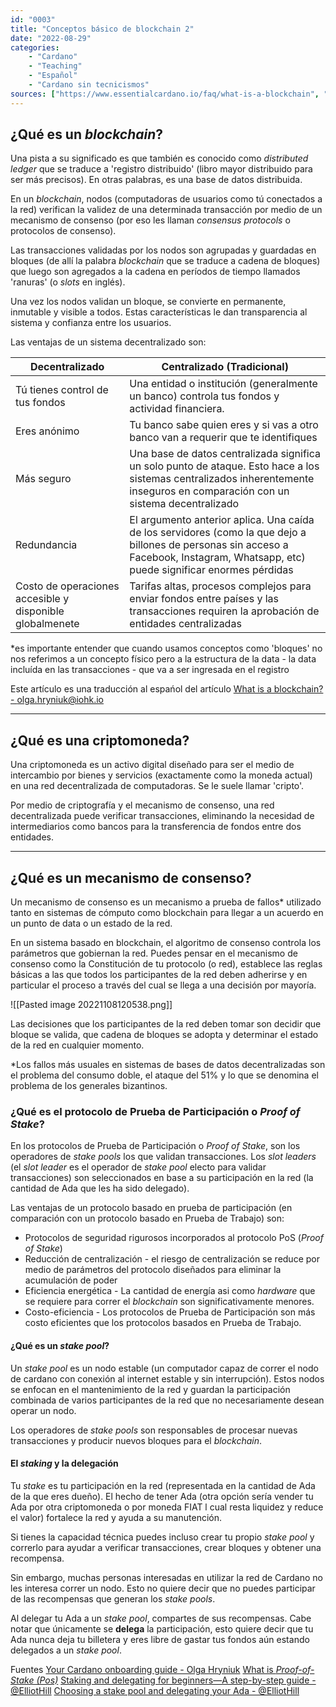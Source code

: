 ```yaml
---
id: "0003"
title: "Conceptos básico de blockchain 2"
date: "2022-08-29"
categories:
    - "Cardano"
    - "Teaching"
    - "Español"
    - "Cardano sin tecnicismos"
sources: ["https://www.essentialcardano.io/faq/what-is-a-blockchain", "https://en.wikipedia.org/wiki/Cryptocurrency", "https://www.essentialcardano.io/faq/what-is-proof-of-stake-pos", "https://forum.cardano.org/t/staking-and-delegating-for-beginners-a-step-by-step-guide/36681", "https://forum.cardano.org/t/choosing-a-stake-pool-and-delegating-your-ada/38931"]
---
```


## ¿Qué es un *blockchain*?

Una pista a su significado es que también es conocido como *distributed ledger* que se traduce a 'registro distribuido' (libro mayor distribuido para ser más precisos). En otras palabras, es una base de datos distribuida.  

En un *blockchain*, nodos (computadoras de usuarios como tú conectados a la red) verifican la validez de una determinada transacción por medio de un mecanismo de consenso (por eso les llaman *consensus protocols* o protocolos de consenso).

Las transacciones validadas por los nodos son agrupadas y guardadas en bloques (de allí la palabra *blockchain* que se traduce a cadena de bloques) que luego son agregados a la cadena en períodos de tiempo llamados 'ranuras' (o *slots* en inglés).

Una vez los nodos validan un bloque, se convierte en permanente, inmutable y visible a todos. Estas características le dan transparencia al sistema y confianza entre los usuarios.

Las ventajas de un sistema decentralizado son:

| Decentralizado | Centralizado (Tradicional) |
| --- | --- |
| Tú tienes control de tus fondos | Una entidad o institución (generalmente un banco) controla tus fondos y actividad financiera. |
| Eres anónimo | Tu banco sabe quien eres y si vas a otro banco van a requerir que te identifiques |
| Más seguro | Una base de datos centralizada significa un solo punto de ataque. Esto hace a los sistemas centralizados inherentemente inseguros en comparación con un sistema decentralizado
| Redundancia | El argumento anterior aplica. Una caída de los servidores (como la que dejo a billones de personas sin acceso a Facebook, Instagram, Whatsapp, etc) puede significar enormes pérdidas |
| Costo de operaciones accesible y disponible globalmenete | Tarifas altas, procesos complejos para enviar fondos entre países y las transacciones requiren la aprobación de entidades centralizadas |

*es importante entender que cuando usamos conceptos como 'bloques' no nos referimos  a un concepto físico pero a la estructura de la data - la data incluída en las transacciones - que va a ser ingresada en el registro

Este artículo es una traducción al espańol del artículo [What is a blockchain? - olga.hryniuk@iohk.io](https://www.essentialcardano.io/faq/what-is-a-blockchain)

---

## ¿Qué es una criptomoneda?

Una criptomoneda es un activo digital diseñado para ser el medio de intercambio por bienes y servicios (exactamente como la moneda actual) en una red decentralizada de computadoras. Se le suele llamar 'cripto'.

Por medio de criptografía y el mecanismo de consenso, una red decentralizada puede verificar transacciones, eliminando la necesidad de intermediarios como bancos para la transferencia de fondos entre dos entidades.

---

## ¿Qué es un mecanismo de consenso?

Un mecanismo de consenso es un mecanismo a prueba de fallos* utilizado tanto en sistemas de cómputo como blockchain para llegar a un acuerdo en un punto de data o un estado de la red.

En un sistema basado en blockchain, el algoritmo de consenso controla los parámetros que gobiernan la red. Puedes pensar en el mecanismo de consenso como la Constitución de tu protocolo (o red), establece las reglas básicas a las que todos los participantes de la red deben adherirse y en particular el proceso a través del cual se llega a una decisión por mayoría.

![[Pasted image 20221108120538.png]]

Las decisiones que los participantes de la red deben tomar son decidir que bloque se valida, que cadena de bloques se adopta y determinar el estado de la red en cualquier momento. 

*Los fallos más usuales en sistemas de bases de datos decentralizadas son el problema del consumo doble, el ataque del 51%  y lo que se denomina el problema de los generales bizantinos.

### ¿Qué es el protocolo de Prueba de Participación o *Proof of Stake*?

En los protocolos de Prueba de Participación o *Proof of Stake*, son los operadores de *stake pools* los que validan transacciones. Los *slot leaders* (el *slot leader* es el operador de *stake pool* electo para validar transacciones) son seleccionados en base a su participación en la red (la cantidad de Ada que les ha sido delegado).

Las ventajas de un protocolo basado en prueba de participación (en comparación con un protocolo basado en Prueba de Trabajo) son:

- Protocolos de seguridad rigurosos incorporados al protocolo PoS (*Proof of Stake*)
- Reducción de centralización - el riesgo de centralización se reduce por medio de parámetros del protocolo diseñados para eliminar la acumulación de poder
- Eficiencia energética - La cantidad de energía asi como *hardware* que se requiere para correr el *blockchain* son significativamente menores.
- Costo-eficiencia - Los protocolos de Prueba de Participación son más costo eficientes que los protocolos basados en Prueba de Trabajo.

#### ¿Qué es un *stake pool*?

Un *stake pool* es un nodo estable (un computador capaz de correr el nodo de cardano con conexión al internet estable y sin interrupción). Estos nodos se enfocan en el mantenimiento de la red y guardan la participación combinada de varios participantes de la red que no necesariamente desean operar un nodo.

Los operadores de *stake pools* son responsables de procesar nuevas transacciones y producir nuevos bloques para el *blockchain*.

#### El *staking* y la delegación

Tu *stake* es tu participación en la red (representada en la cantidad de Ada de la que eres dueño). El hecho de tener Ada (otra opción sería vender tu Ada por otra criptomoneda o por moneda FIAT l cual resta liquidez y reduce el valor) fortalece la red y ayuda a su manutención.

Si tienes la capacidad técnica puedes incluso crear tu propio *stake pool* y correrlo para ayudar a verificar transacciones, crear bloques y obtener una recompensa.

Sin embargo, muchas personas interesadas en utilizar la red de Cardano no les interesa correr un nodo. Esto no quiere decir que no puedes participar de las recompensas que generan los *stake pools*.

Al delegar tu Ada a un *stake pool*, compartes de sus recompensas. Cabe notar que únicamente se **delega** la participación, esto quiere decir que tu Ada nunca deja tu billetera y eres libre de gastar tus fondos aún estando delegados a un *stake pool*.

Fuentes
[Your Cardano onboarding guide - Olga Hryniuk](https://www.essentialcardano.io/article/your-cardano-onboarding-guide)
[What is *Proof-of-Stake (Pos)*](https://www.essentialcardano.io/faq/what-is-proof-of-stake-pos)
[Staking and delegating for beginners—A step-by-step guide - @ElliotHill](https://forum.cardano.org/t/staking-and-delegating-for-beginners-a-step-by-step-guide/36681)
[Choosing a stake pool and delegating your Ada - @ElliotHill](https://forum.cardano.org/t/choosing-a-stake-pool-and-delegating-your-ada/38931)
